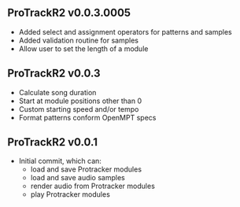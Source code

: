 ProTrackR2 v0.0.3.0005
-------------

  * Added select and assignment operators
    for patterns and samples
  * Added validation routine for samples
  * Allow user to set the length of a module

ProTrackR2 v0.0.3
-------------

  * Calculate song duration
  * Start at module positions other than 0
  * Custom starting speed and/or tempo
  * Format patterns conform OpenMPT specs

ProTrackR2 v0.0.1
-------------

  * Initial commit, which can:
    * load and save Protracker modules
    * load and save audio samples
    * render audio from Protracker modules
    * play Protracker modules